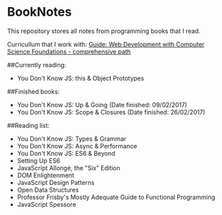 # BookNotes

This repository stores all notes from programming books that I read.

Curricullum that I work with: [Guide: Web Development with Computer Science Foundations - comprehensive path](https://forum.freecodecamp.com/t/computer-guide-web-development-with-computer-science-foundations-comprehensive-path/64516)

##Currently reading:
+ You Don't Know JS: this & Object Prototypes


##Finished books:
+ You Don't Know JS: Up & Going (Date finished: 09/02/2017)
+ You Don't Know JS: Scope & Closures (Date finished: 26/02/2017)

##Reading list:
+ You Don't Know JS: Types & Grammar
+ You Don't Know JS: Async & Performance
+ You Don't Know JS: ES6 & Beyond
+ Setting Up ES6
+ JavaScript Allongé, the "Six" Edition
+ DOM Enlightenment
+ JavaScript Design Patterns
+ Open Data Structures
+ Professor Frisby's Mostly Adequate Guide to Functional Programming
+ JavaScript Spessore
